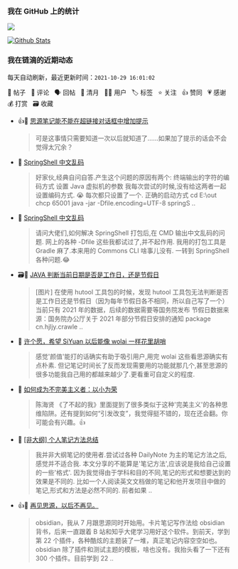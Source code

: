 ### 我在 GitHub 上的统计

<a title="Hits" target="_blank" href="https://github.com/Crowds21/Crowds21"><img src="https://hits.b3log.org/crowds21/crowds21.svg"></a>

[![Github Stats](https://github-readme-stats.vercel.app/api?username=crowds21&theme=tokyonight&show_icons=true)](https://github.com/crowds21)

<!--events start -->

### 我在链滴的近期动态

每天自动刷新，最近更新时间：`2021-10-29 16:01:02`

📝 帖子 &nbsp; 💬 评论 &nbsp; 🗣 回帖 &nbsp; 🌙 清月 &nbsp; 👨‍💻 用户 &nbsp; 🏷️ 标签 &nbsp; ⭐️ 关注 &nbsp; 👍 赞同 &nbsp; 💗 感谢 &nbsp; 💰 打赏 &nbsp; 🗃 收藏

* 👍💬 [思源笔记能不能在超链接对话框中增加提示](https://ld246.com/article/1635380820770/comment/1635382455982#comments)

  > 可是这事情只需要知道一次以后就知道了……如果加了提示的话会不会觉得太冗余？
* 💬 [SpringShell 中文乱码](https://ld246.com/article/1635345313549/comment/1635346921498#comments)

  > 好家伙,经典自问自答.产生这个问题的原因有两个: 终端输出的字符的编码方式 设置 Java 虚拟机的参数 我每次尝试的时候,没有给这两者一起设置编码方式. 😭 每次都只设置了一个. 正确的启动方式 cd E:\out chcp 65001 java -jar -Dfile.encoding=UTF-8 springS ..
* 📝 [SpringShell 中文乱码](https://ld246.com/article/1635345313549)

  > 请问大佬们,如何解决 SpringShell 打包后,在 CMD 输出中文乱码的问题. 网上的各种 -Dfile 这些我都试过了,并不起作用. 我用的打包工具是 Gradle 麻了.本来用的 Commons CLI 啥事儿没有. 一转到 SpringShell 各种问题.😂
* 🗃📝 [JAVA 判断当前日期是否是工作日，还是节假日](https://ld246.com/article/1635301211338)

  > [图片] 在使用 hutool 工具包的时候，发现 hutool 工具包无法判断是否是工作日还是节假日（因为每年节假日各不相同，所以自己写了一个） 当前只有 2021 年的数据，后续的数据需要等国务院发布 节假日数据来源：国务院办公厅关于 2021 年部分节假日安排的通知 package cn.hjljy.crawle ..
* 💬 [许个愿，希望 SiYuan 以后能像 wolai 一样花里胡哨](https://ld246.com/article/1635238316628/comment/1635253337930#comments)

  > 感觉'颜值'能打的话确实有助于吸引用户,用完 wolai 这些看思源确实有点朴素. 但记笔记时间长了反而发现需要用的功能就那几个,甚至思源的很多功能我自己用的都越来越少了.更看重可自定义的程度.
* 💬 [如何成为不完美主义者：以小为荣](https://ld246.com/article/1635175363221/comment/1635211566330#comments)

  > 陈海贤 《了不起的我》里面提到了很多类似于这种'完美主义'的各种思维陷阱。还有提到如何“引发改变”，我觉得挺不错的，现在还会翻。你可能会有兴趣。👍
* 📝 [[非大纲] 个人笔记方法总结](https://ld246.com/article/1635163613031)

  > 我并非大纲笔记的使用者.尝试过各种 DailyNote 为主的笔记方法之后,感觉并不适合我. 本文分享的不能算是'笔记方法',应该说是我给自己设置的一些'格式'. 因为我觉得由于学科和目的不同,笔记的形式和想要达到的效果是不同的. 比如一个人阅读英文文档做的笔记和他开发项目中做的笔记,形式和方法是必然不同的. 前者如果 ..
* 👍💬 [再见思源，以后不再见。](https://ld246.com/article/1630378855743/comment/1632017885190#comments)

  > obsidian，我从 7 月跟思源同时开始用。卡片笔记写作法给 obsidian 背书，后来一直跟着 B 站和知乎大佬学习用好这个软件。到前天，学到第 22 个插件，各种酷炫的主题装了一堆，真正笔记内容空空如也。obsidian 除了插件和测试主题的模板，啥也没有。我抬头看了一下还有 300 个插件。目前学到 22  ..


<!--events end -->
